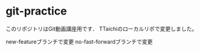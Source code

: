 # git-practice
このリポジトリはGit動画講座用です．
TTaichiのローカルリポで変更しました。

new-featureブランチで変更
no-fast-forwardブランチで変更
